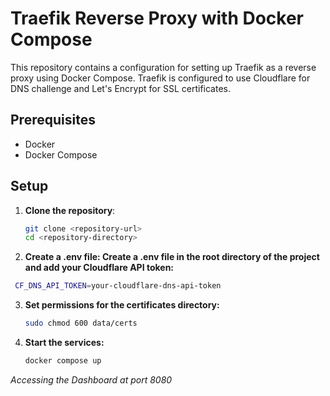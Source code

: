 # Traefik Reverse Proxy with Docker Compose

This repository contains a configuration for setting up Traefik as a reverse proxy using Docker Compose. Traefik is configured to use Cloudflare for DNS challenge and Let's Encrypt for SSL certificates.

## Prerequisites

- Docker
- Docker Compose

## Setup

1. **Clone the repository**:
   ```sh
   git clone <repository-url>
   cd <repository-directory>
   ```


2. **Create a .env file: Create a .env file in the root directory of the project and add your Cloudflare API token:**
  ```sh
   CF_DNS_API_TOKEN=your-cloudflare-dns-api-token
  ```
3. **Set permissions for the certificates directory:**

    ```sh
    sudo chmod 600 data/certs
    ```
4. **Start the services:**
    ```sh
    docker compose up 
    ```

_Accessing the Dashboard at port 8080_